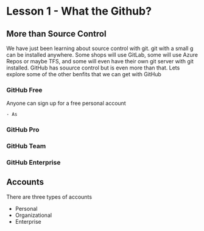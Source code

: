 # Lesson 1 - What the Github?

## More than Source Control

We have just been learning about source control with git. git with a small g can be installed anywhere. Some shops will use GitLab, some will use Azure Repos or maybe TFS, and some will even have their own git server with git installed. GitHub has souurce control but is even more than that. Lets explore some of the other benfits that we can get with GitHub

### GitHub Free

Anyone can sign up for a free personal account

    - As 

### GitHub Pro

### GitHub Team

### GitHub Enterprise

## Accounts

There are three types of accounts

- Personal
- Organizational
- Enterprise